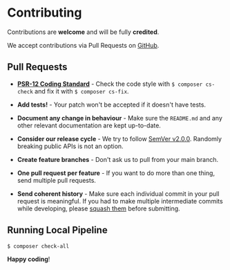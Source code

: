 # Contributing

Contributions are **welcome** and will be fully **credited**.

We accept contributions via Pull Requests on [GitHub](https://github.com/kpicaza/open-sketch).


## Pull Requests

- **[PSR-12 Coding Standard](https://www.php-fig.org/psr/psr-12/)** - Check the code style with ``$ composer cs-check`` and fix it with ``$ composer cs-fix``.

- **Add tests!** - Your patch won't be accepted if it doesn't have tests.

- **Document any change in behaviour** - Make sure the `README.md` and any other relevant documentation are kept up-to-date.

- **Consider our release cycle** - We try to follow [SemVer v2.0.0](http://semver.org/). Randomly breaking public APIs is not an option.

- **Create feature branches** - Don't ask us to pull from your main branch.

- **One pull request per feature** - If you want to do more than one thing, send multiple pull requests.

- **Send coherent history** - Make sure each individual commit in your pull request is meaningful. If you had to make multiple intermediate commits while developing, please [squash them](http://www.git-scm.com/book/en/v2/Git-Tools-Rewriting-History#Changing-Multiple-Commit-Messages) before submitting.


## Running Local Pipeline

``` bash
$ composer check-all
```

**Happy coding**!
